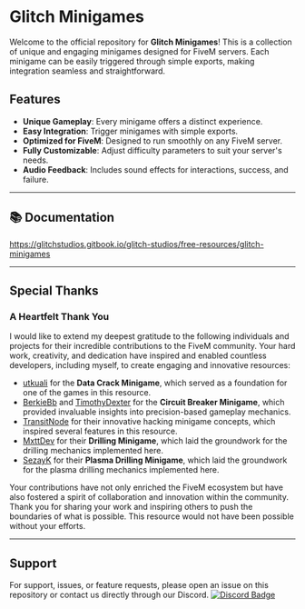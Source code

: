 # Glitch Minigames

Welcome to the official repository for **Glitch Minigames**! This is a collection of unique and engaging minigames designed for FiveM servers. Each minigame can be easily triggered through simple exports, making integration seamless and straightforward.

## Features
- **Unique Gameplay**: Every minigame offers a distinct experience.
- **Easy Integration**: Trigger minigames with simple exports.
- **Optimized for FiveM**: Designed to run smoothly on any FiveM server.
- **Fully Customizable**: Adjust difficulty parameters to suit your server's needs.
- **Audio Feedback**: Includes sound effects for interactions, success, and failure.

--- 

## 📚 Documentation

https://glitchstudios.gitbook.io/glitch-studios/free-resources/glitch-minigames

---

## Special Thanks
### A Heartfelt Thank You

I would like to extend my deepest gratitude to the following individuals and projects for their incredible contributions to the FiveM community. Your hard work, creativity, and dedication have inspired and enabled countless developers, including myself, to create engaging and innovative resources:

- [utkuali](https://github.com/utkuali/datacrack) for the **Data Crack Minigame**, which served as a foundation for one of the games in this resource.
- [BerkieBb](https://github.com/BerkieBb/CircuitBreakerMinigame_lua) and [TimothyDexter](https://github.com/TimothyDexter/FiveM-CircuitBreakerMinigame) for the **Circuit Breaker Minigame**, which provided invaluable insights into precision-based gameplay mechanics.
- [TransitNode](https://github.com/TransitNode/Hacking_PC/tree/master) for their innovative hacking minigame concepts, which inspired several features in this resource.
- [MxttDev](https://github.com/MxttDev/M-drilling) for their **Drilling Minigame**, which laid the groundwork for the drilling mechanics implemented here.
- [SezayK](https://github.com/SezayK/six_atmrobbery/tree/main) for their **Plasma Drilling Minigame**, which laid the groundwork for the plasma drilling mechanics implemented here.

Your contributions have not only enriched the FiveM ecosystem but have also fostered a spirit of collaboration and innovation within the community. Thank you for sharing your work and inspiring others to push the boundaries of what is possible. This resource would not have been possible without your efforts.

---

## Support
For support, issues, or feature requests, please open an issue on this repository or contact us directly through our Discord. [![Discord Badge](https://img.shields.io/badge/-Glitch%20Studios-000000?style=flat&labelColor=7289DA&logo=discord&link=https://discord.gg/yourdiscordlink)](https://discord.gg/3DsNKxq2DQ)
